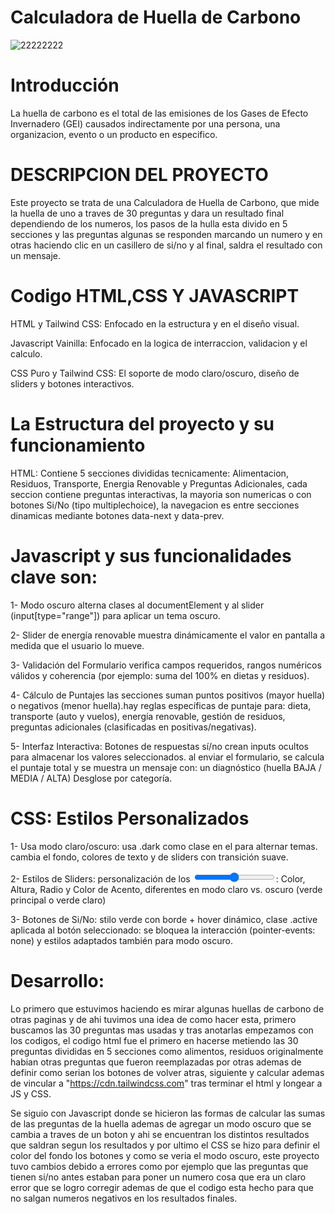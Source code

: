 # Calculadora de Huella de Carbono
![22222222](https://github.com/user-attachments/assets/62a61ee7-5d9b-48eb-be3b-3d6b02d63d3e)

# Introducción
La huella de carbono es el total de las emisiones de los Gases de Efecto Invernadero (GEI) causados indirectamente por una persona, una organizacion, evento o un producto en especifico.

# DESCRIPCION DEL PROYECTO
Este proyecto se trata de una Calculadora de Huella de Carbono, que mide la huella de uno a traves de 30 preguntas y dara un resultado final dependiendo de los numeros, los pasos de la hulla esta divido en 5 secciones y las preguntas algunas se responden marcando un numero y en otras haciendo clic en un casillero de si/no y al final, saldra el resultado con un mensaje.

# Codigo HTML,CSS Y JAVASCRIPT

HTML y Tailwind CSS: Enfocado en la estructura y en el diseño visual.

Javascript Vainilla: Enfocado en la logica de interraccion, validacion y el calculo.

CSS Puro y Tailwind CSS: El soporte de modo claro/oscuro, diseño de sliders y botones interactivos.

# La Estructura del proyecto y su funcionamiento

HTML: Contiene 5 secciones divididas tecnicamente: Alimentacion, Residuos, Transporte, Energia Renovable y Preguntas Adicionales,
cada seccion contiene preguntas interactivas, la mayoria son numericas o con botones Si/No (tipo multiplechoice), la navegacion es entre secciones dinamicas mediante botones data-next y data-prev.

# Javascript y sus funcionalidades clave son: 

1- Modo oscuro alterna clases al documentElement y al slider (input[type="range"]) para aplicar un tema oscuro.

2- Slider de energía renovable muestra dinámicamente el valor en pantalla a medida que el usuario lo mueve.

3- Validación del Formulario verifica campos requeridos, rangos numéricos válidos y coherencia (por ejemplo: suma del 100% en dietas y residuos).

4- Cálculo de Puntajes las secciones suman puntos positivos (mayor huella) o negativos (menor huella).hay reglas específicas de puntaje para: dieta, transporte (auto y vuelos), energía renovable, gestión de residuos, preguntas adicionales (clasificadas en positivas/negativas).

5- Interfaz Interactiva: Botones de respuestas sí/no crean inputs ocultos para almacenar los valores seleccionados. al enviar el formulario, se calcula el puntaje total y se muestra un mensaje con: un diagnóstico (huella BAJA / MEDIA / ALTA) Desglose por categoría.


# CSS: Estilos Personalizados

1- Usa modo claro/oscuro: usa .dark como clase en el <html> para alternar temas.
cambia el fondo, colores de texto y de sliders con transición suave.

2- Estilos de Sliders: personalización de los <input type="range">:
Color, Altura, Radio y Color de Acento, diferentes en modo claro vs. oscuro (verde principal o verde claro)

3- Botones de Si/No: stilo verde con borde + hover dinámico, clase .active aplicada al botón seleccionado:
se bloquea la interacción (pointer-events: none) y estilos adaptados también para modo oscuro.

# Desarrollo: 

Lo primero que estuvimos haciendo es mirar algunas huellas de carbono de otras paginas y de ahi tuvimos una idea de como hacer esta, primero buscamos las 30 preguntas mas usadas y tras anotarlas empezamos con los codigos, el codigo html fue el primero en hacerse metiendo las 30 preguntas divididas en 5 secciones como alimentos, residuos originalmente habian otras preguntas que fueron reemplazadas por otras ademas de definir como serian los botones de volver atras, siguiente y calcular ademas de vincular a "https://cdn.tailwindcss.com" tras terminar el html y longear a JS y CSS.

Se siguio con Javascript donde se hicieron las formas de calcular las sumas de las preguntas de la huella ademas de agregar un modo oscuro que se 
cambia a traves de un boton y ahi se encuentran los distintos resultados que saldran segun los resultados y por ultimo el CSS se hizo para definir el
color del fondo los botones y como se veria el modo oscuro, este proyecto tuvo cambios debido a errores como por ejemplo que las preguntas que tienen si/no
antes estaban para poner un numero cosa que era un claro error que se logro corregir ademas de que el codigo esta hecho para que no salgan numeros negativos
en los resultados finales.
